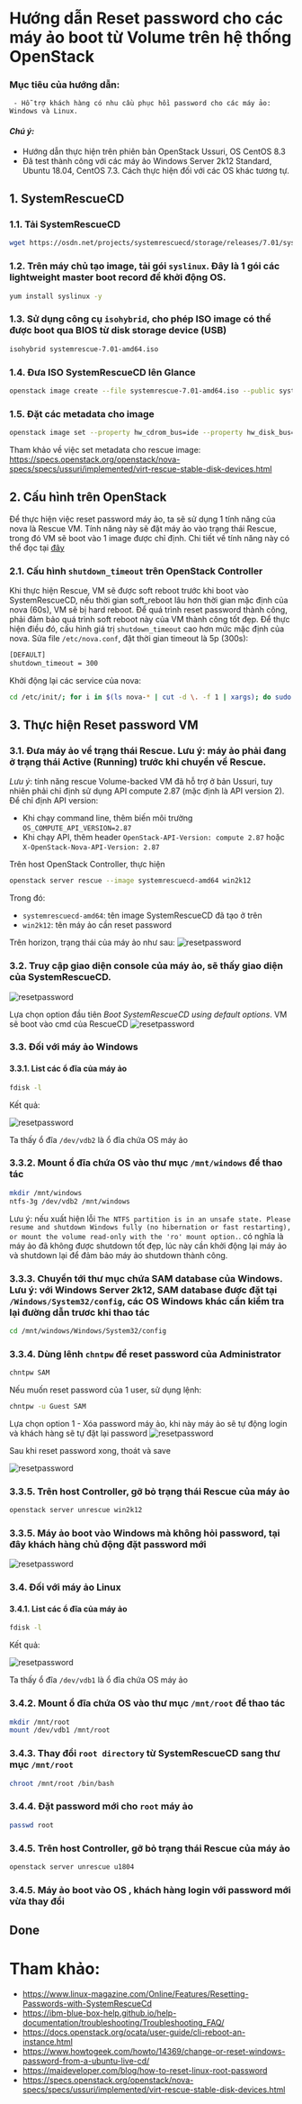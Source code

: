 # Hướng dẫn Reset password cho các máy ảo boot từ Volume trên hệ thống OpenStack 
### Mục tiêu của hướng dẫn:
```
 - Hỗ trợ khách hàng có nhu cầu phục hồi password cho các máy ảo: Windows và Linux.
```

#### <i>Chú ý: </i>
 - Hướng dẫn thực hiện trên phiên bản OpenStack Ussuri, OS CentOS 8.3
 - Đã test thành công với các máy ảo Windows Server 2k12 Standard, Ubuntu 18.04, CentOS 7.3. Cách thực hiện đối với các OS khác tương tự.

## 1. SystemRescueCD
### 1.1. Tải SystemRescueCD
```sh
wget https://osdn.net/projects/systemrescuecd/storage/releases/7.01/systemrescue-7.01-amd64.iso
```
### 1.2. Trên máy chủ tạo image, tải gói `syslinux`. Đây là 1 gói các lightweight master boot record để khởi động OS.
```sh
yum install syslinux -y
```

### 1.3. Sử dụng công cụ `isohybrid`, cho phép ISO image có thể được boot qua BIOS từ disk storage device (USB)
```sh
isohybrid systemrescue-7.01-amd64.iso
```

### 1.4. Đưa ISO SystemRescueCD lên Glance
```sh
openstack image create --file systemrescue-7.01-amd64.iso --public systemrescuecd-amd64
```
### 1.5. Đặt các metadata cho image
```sh
openstack image set --property hw_cdrom_bus=ide --property hw_disk_bus=ide hw_rescue_bus=ide --property hw_rescue_device=cdrom systemrescuecd-amd64
```
Tham khảo về việc set metadata cho rescue image: https://specs.openstack.org/openstack/nova-specs/specs/ussuri/implemented/virt-rescue-stable-disk-devices.html


## 2. Cấu hình trên OpenStack
Để thực hiện việc reset password máy ảo, ta sẽ sử dụng 1 tính năng của nova là Rescue VM. Tính năng này sẽ đặt máy ảo vào trạng thái Rescue, trong đó VM sẽ boot vào 1 image được chỉ định. Chi tiết về tính năng này có thể đọc tại [đây](https://docs.openstack.org/ocata/user-guide/cli-reboot-an-instance.html)
### 2.1. Cấu hình `shutdown_timeout` trên OpenStack Controller
Khi thực hiện Rescue, VM sẽ được soft reboot trước khi boot vào SystemRescueCD, nếu thời gian soft_reboot lâu hơn thời gian mặc định của nova (60s), VM sẽ bị hard reboot. Để quá trình reset password thành công, phải đảm bảo quá trình soft reboot này của VM thành công tốt đẹp. 
Để thực hiện điều đó, cấu hình giá trị `shutdown_timeout` cao hơn mức mặc định của nova.  Sửa file `/etc/nova.conf`, đặt thời gian timeout là 5p (300s):
```sh
[DEFAULT]
shutdown_timeout = 300
```
Khởi động lại các service của nova:
```sh
cd /etc/init/; for i in $(ls nova-* | cut -d \. -f 1 | xargs); do sudo service $i restart; done
```

## 3. Thực hiện Reset password VM
### 3.1. Đưa máy ảo về trạng thái Rescue. **Lưu ý:** máy ảo phải đang ở trạng thái Active (Running) trước khi chuyển về Rescue.

*Lưu ý*: tính năng rescue Volume-backed VM đã hỗ trợ ở bản Ussuri, tuy nhiên phải chỉ định sử dụng API compute 2.87 (mặc định là API version 2). 
Để chỉ định API version:
 - Khi chạy command line, thêm biến môi trường `OS_COMPUTE_API_VERSION=2.87`
 - Khi chạy API, thêm header  `OpenStack-API-Version: compute 2.87` hoặc `X-OpenStack-Nova-API-Version: 2.87`

Trên host OpenStack Controller, thực hiện

```sh
openstack server rescue --image systemrescuecd-amd64 win2k12
```

Trong đó:
 - `systemrescuecd-amd64`: tên image SystemRescueCD đã tạo ở trên
 - `win2k12`: tên máy ảo cần reset password

Trên horizon, trạng thái của máy ảo như sau:
![resetpassword](/images/resetpassword/rp_1.png)

### 3.2. Truy cập giao diện console của máy ảo, sẽ thấy giao diện của SystemRescueCD.
![resetpassword](/images/resetpassword/rp_2.png)

Lựa chọn option đầu tiên *Boot SystemRescueCD using default options*. VM sẽ boot vào cmd của RescueCD
![resetpassword](/images/resetpassword/rp_3.png)

### 3.3. Đối với máy ảo Windows
#### 3.3.1. List các ổ đĩa của máy ảo
```sh
fdisk -l
```

Kết quả:

![resetpassword](/images/resetpassword/rp_4.png)

Ta thấy ổ đĩa `/dev/vdb2` là ổ đĩa chứa OS máy ảo

### 3.3.2. Mount ổ đĩa chứa OS vào thư mục `/mnt/windows` để thao tác
```sh
mkdir /mnt/windows
ntfs-3g /dev/vdb2 /mnt/windows
```

Lưu ý: nếu xuất hiện lỗi `The NTFS partition is in an unsafe state. Please resume and shutdown Windows fully (no hibernation or fast restarting), or mount the volume read-only with the 'ro' mount option.`. có nghĩa là máy ảo đã không được shutdown tốt đẹp, lúc này cần khởi động lại máy ảo và shutdown lại để đảm bảo máy ảo shutdown thành công.

### 3.3.3. Chuyển tới thư mục chứa SAM database của Windows. Lưu ý: với Windows Server 2k12, SAM database được đặt tại `/Windows/System32/config`, các OS Windows khác cần kiểm tra lại đường dẫn trươc khi thao tác
```sh
cd /mnt/windows/Windows/System32/config
```

### 3.3.4. Dùng lênh `chntpw` để reset password của Administrator
```sh
chntpw SAM
```
Nếu muốn reset password của 1 user, sử dụng lệnh:
```sh
chntpw -u Guest SAM
```

Lựa chọn option 1 - Xóa password máy ảo, khi này máy ảo sẽ tự động login và khách hàng sẽ tự đặt lại password
![resetpassword](/images/resetpassword/rp_5.png)

Sau khi reset password xong, thoát và save

![resetpassword](/images/resetpassword/rp_6.png)

### 3.3.5. Trên host Controller, gỡ bỏ trạng thái Rescue của máy ảo
```sh
openstack server unrescue win2k12
```

### 3.3.5. Máy ảo boot vào Windows mà không hỏi password, tại đây khách hàng chủ động đặt password mới
![resetpassword](/images/resetpassword/rp_7.png)


### 3.4. Đối với máy ảo Linux
#### 3.4.1. List các ổ đĩa của máy ảo
```sh
fdisk -l
```
Kết quả:

![resetpassword](/images/resetpassword/rp_8.png)

Ta thấy ổ đĩa `/dev/vdb1` là ổ đĩa chứa OS máy ảo

### 3.4.2. Mount ổ đĩa chứa OS vào thư mục `/mnt/root` để thao tác
```sh
mkdir /mnt/root
mount /dev/vdb1 /mnt/root
```

### 3.4.3. Thay đổi `root directory` từ SystemRescueCD sang thư mục `/mnt/root`
```sh
chroot /mnt/root /bin/bash
```

### 3.4.4. Đặt password mới cho `root` máy ảo
```sh
passwd root
```


### 3.4.5. Trên host Controller, gỡ bỏ trạng thái Rescue của máy ảo
```sh
openstack server unrescue u1804
```

### 3.4.5. Máy ảo boot vào OS , khách hàng login với password mới vừa thay đổi


## Done

# Tham khảo:

- https://www.linux-magazine.com/Online/Features/Resetting-Passwords-with-SystemRescueCd
- https://ibm-blue-box-help.github.io/help-documentation/troubleshooting/Troubleshooting_FAQ/
- https://docs.openstack.org/ocata/user-guide/cli-reboot-an-instance.html
- https://www.howtogeek.com/howto/14369/change-or-reset-windows-password-from-a-ubuntu-live-cd/
- https://maideveloper.com/blog/how-to-reset-linux-root-password
- https://specs.openstack.org/openstack/nova-specs/specs/ussuri/implemented/virt-rescue-stable-disk-devices.html
